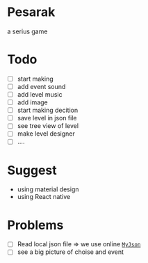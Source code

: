 # Pesarak
a serius game

# Todo

- [ ] start making
- [ ] add event sound
- [ ] add level music
- [ ] add image
- [ ] start making decition
- [ ] save level in json file
- [ ] see tree view of level
- [ ] make level designer
- [ ] ....

# Suggest
* using material design
* using React native

# Problems
- [ ] Read local json file => we use online [`MyJson`](http://myjson.com/)
- [ ] see a big picture of choise and event